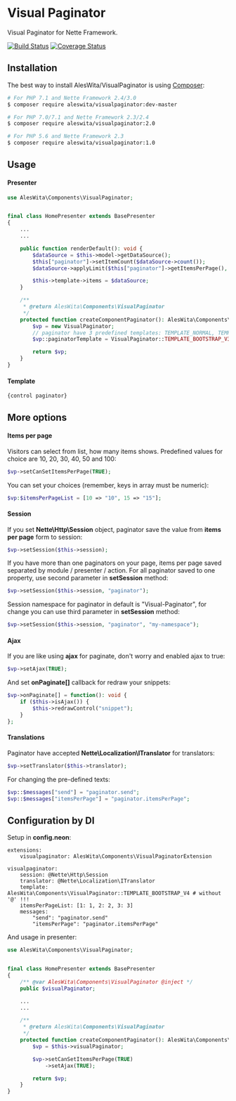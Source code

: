 # Visual Paginator
Visual Paginator for Nette Framework.

[![Build Status](https://travis-ci.org/aleswita/VisualPaginator.svg?branch=master)](https://travis-ci.org/aleswita/VisualPaginator)
[![Coverage Status](https://coveralls.io/repos/github/aleswita/VisualPaginator/badge.svg?branch=master)](https://coveralls.io/github/aleswita/VisualPaginator?branch=master)

## Installation
The best way to install AlesWita/VisualPaginator is using [Composer](http://getcomposer.org/):
```sh
# For PHP 7.1 and Nette Framework 2.4/3.0
$ composer require aleswita/visualpaginator:dev-master

# For PHP 7.0/7.1 and Nette Framework 2.3/2.4
$ composer require aleswita/visualpaginator:2.0

# For PHP 5.6 and Nette Framework 2.3
$ composer require aleswita/visualpaginator:1.0
```


## Usage

#### Presenter
```php
use AlesWita\Components\VisualPaginator;


final class HomePresenter extends BasePresenter
{
	...
	...

	public function renderDefault(): void {
		$dataSource = $this->model->getDataSource();
		$this["paginator"]->setItemCount($dataSource->count());
		$dataSource->applyLimit($this["paginator"]->getItemsPerPage(), $this["paginator"]->getOffset());

		$this->template->items = $dataSource;
	}

	/**
	 * @return AlesWita\Components\VisualPaginator
	 */
	protected function createComponentPaginator(): AlesWita\Components\VisualPaginator {
		$vp = new VisualPaginator;
		// paginator have 3 predefined templates: TEMPLATE_NORMAL, TEMPLATE_BOOTSTRAP_V3 and TEMPLATE_BOOTSTRAP_V4
		$vp::paginatorTemplate = VisualPaginator::TEMPLATE_BOOTSTRAP_V3;

		return $vp;
	}
}
```

#### Template
```html
{control paginator}
```


## More options

#### Items per page
Visitors can select from list, how many items shows. Predefined values for choice are 10, 20, 30, 40, 50 and 100:
```php
$vp->setCanSetItemsPerPage(TRUE);
```
You can set your choices (remember, keys in array must be numeric):
```php
$vp:$itemsPerPageList = [10 => "10", 15 => "15"];
```

#### Session
If you set **Nette\Http\Session** object, paginator save the value from **items per page** form to session:
```php
$vp->setSession($this->session);
```
If you have more than one paginators on your page, items per page saved separated by module / presenter / action. For all paginator saved to one property, use second parameter in **setSession** method:
```php
$vp->setSession($this->session, "paginator");
```
Session namespace for paginator in default is "Visual-Paginator", for change you can use third parameter in **setSession** method:
```php
$vp->setSession($this->session, "paginator", "my-namespace");
```

#### Ajax
If you are like using **ajax** for paginate, don't worry and enabled ajax to true:
```php
$vp->setAjax(TRUE);
```
And set **onPaginate[]** callback for redraw your snippets:
```php
$vp->onPaginate[] = function(): void {
	if ($this->isAjax()) {
		$this->redrawControl("snippet");
	}
};
```

#### Translations
Paginator have accepted **Nette\Localization\ITranslator** for translators:
```php
$vp->setTranslator($this->translator);
```
For changing the pre-defined texts:
```php
$vp::$messages["send"] = "paginator.send";
$vp::$messages["itemsPerPage"] = "paginator.itemsPerPage";
```

## Configuration by DI
Setup in **config.neon**:
```neon
extensions:
	visualpaginator: AlesWita\Components\VisualPaginatorExtension

visualpaginator:
	session: @Nette\Http\Session
	translator: @Nette\Localization\ITranslator
	template: AlesWita\Components\VisualPaginator::TEMPLATE_BOOTSTRAP_V4 # without '@' !!!
	itemsPerPageList: [1: 1, 2: 2, 3: 3]
	messages:
		"send": "paginator.send"
		"itemsPerPage": "paginator.itemsPerPage"
```
And usage in presenter:
```php
use AlesWita\Components\VisualPaginator;


final class HomePresenter extends BasePresenter
{
	/** @var AlesWita\Components\VisualPaginator @inject */
	public $visualPaginator;

	...
	...

	/**
	 * @return AlesWita\Components\VisualPaginator
	 */
	protected function createComponentPaginator(): AlesWita\Components\VisualPaginator {
		$vp = $this->visualPaginator;

		$vp->setCanSetItemsPerPage(TRUE)
			->setAjax(TRUE);

		return $vp;
	}
}
```

